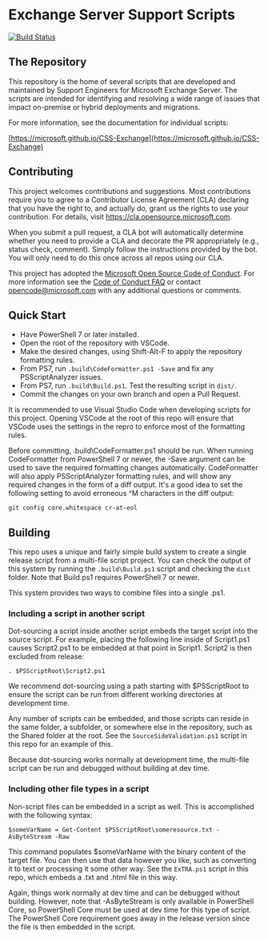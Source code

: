 # Exchange Server Support Scripts

[![Build Status](https://dev.azure.com/CSS-Exchange-Tools/CSS%20Exchange%20Scripts/_apis/build/status/microsoft.CSS-Exchange?branchName=main)](https://dev.azure.com/CSS-Exchange-Tools/CSS%20Exchange%20Scripts/_build/latest?definitionId=7&branchName=main)

## The Repository

This repository is the home of several scripts that are developed and maintained by Support Engineers
for Microsoft Exchange Server. The scripts are intended for identifying and resolving
a wide range of issues that impact on-premise or hybrid deployments and migrations.

For more information, see the documentation for individual scripts:

[https://microsoft.github.io/CSS-Exchange](https://microsoft.github.io/CSS-Exchange)

## Contributing

This project welcomes contributions and suggestions.  Most contributions require you to agree to a
Contributor License Agreement (CLA) declaring that you have the right to, and actually do, grant us
the rights to use your contribution. For details, visit https://cla.opensource.microsoft.com.

When you submit a pull request, a CLA bot will automatically determine whether you need to provide
a CLA and decorate the PR appropriately (e.g., status check, comment). Simply follow the instructions
provided by the bot. You will only need to do this once across all repos using our CLA.

This project has adopted the [Microsoft Open Source Code of Conduct](https://opensource.microsoft.com/codeofconduct/).
For more information see the [Code of Conduct FAQ](https://opensource.microsoft.com/codeofconduct/faq/) or
contact [opencode@microsoft.com](mailto:opencode@microsoft.com) with any additional questions or comments.


## Quick Start

* Have PowerShell 7 or later installed.
* Open the root of the repository with VSCode.
* Make the desired changes, using Shift-Alt-F to apply the repository formatting rules.
* From PS7, run `.build\CodeFormatter.ps1 -Save` and fix any PSScriptAnalyzer issues.
* From PS7, run `.build\Build.ps1`. Test the resulting script in `dist/`.
* Commit the changes on your own branch and open a Pull Request.

It is recommended to use Visual Studio Code when developing scripts for this project. Opening VSCode at
the root of this repo will ensure that VSCode uses the settings in the repro to enforce most of the
formatting rules.

Before committing, .build\CodeFormatter.ps1 should be run. When running CodeFormatter from PowerShell 7
or newer, the -Save argument can be used to save the required formatting changes automatically. CodeFormatter
will also apply PSScriptAnalyzer formatting rules, and will show any required changes in the form of a diff
output. It's a good idea to set the following setting to avoid erroneous ^M characters in the diff output:

`git config core.whitespace cr-at-eol`

## Building

This repo uses a unique and fairly simple build system to create a single release script from a multi-file
script project. You can check the output of this system by running the `.build\Build.ps1` script and
checking the `dist` folder. Note that Build.ps1 requires PowerShell 7 or newer.

This system provides two ways to combine files into a single .ps1.

### Including a script in another script

Dot-sourcing a script inside another script embeds the target script into the source script. For example,
placing the following line inside of Script1.ps1 causes Script2.ps1 to be embedded at that point in Script1.
Script2 is then excluded from release:

`. $PSScriptRoot\Script2.ps1`

We recommend dot-sourcing using a path starting with $PSScriptRoot to ensure the script can be run
from different working directories at development time.

Any number of scripts can be embedded, and those scripts can reside in the same folder, a subfolder, or
somewhere else in the repository, such as the Shared folder at the root. See the
`SourceSideValidation.ps1` script in this repo for an example of this.

Because dot-sourcing works normally at development time, the multi-file script can be run and debugged
without building at dev time.

### Including other file types in a script

Non-script files can be embedded in a script as well. This is accomplished with the following syntax:

`$someVarName = Get-Content $PSScriptRoot\someresource.txt -AsByteStream -Raw`

This command populates $someVarName with the binary content of the target file. You can then use that
data however you like, such as converting it to text or processing it some other way. See the `ExTRA.ps1`
script in this repo, which embeds a .txt and .html file in this way.

Again, things work normally at dev time and can be debugged without building. However, note that
-AsByteStream is only available in PowerShell Core, so PowerShell Core must be used at dev time for
this type of script. The PowerShell Core requirement goes away in the release version since the file
is then embedded in the script.
